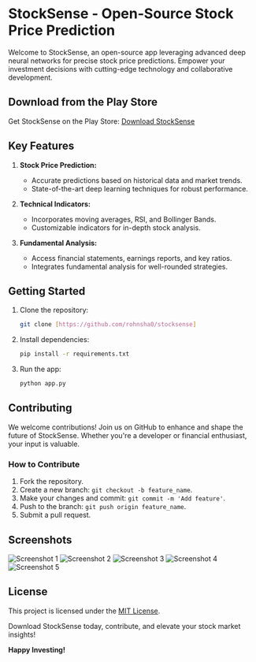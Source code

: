 # StockSense - Open-Source Stock Price Prediction

Welcome to StockSense, an open-source app leveraging advanced deep neural networks for precise stock price predictions. Empower your investment decisions with cutting-edge technology and collaborative development.

## Download from the Play Store

Get StockSense on the Play Store: [Download StockSense](https://play.google.com/store/apps/details?id=com.rohnsha.stocksense)

## Key Features

1. **Stock Price Prediction:**
   - Accurate predictions based on historical data and market trends.
   - State-of-the-art deep learning techniques for robust performance.

2. **Technical Indicators:**
   - Incorporates moving averages, RSI, and Bollinger Bands.
   - Customizable indicators for in-depth stock analysis.

3. **Fundamental Analysis:**
   - Access financial statements, earnings reports, and key ratios.
   - Integrates fundamental analysis for well-rounded strategies.

## Getting Started

1. Clone the repository:
   ```bash
   git clone [https://github.com/rohnsha0/stocksense]
   ```

2. Install dependencies:
   ```bash
   pip install -r requirements.txt
   ```

3. Run the app:
   ```bash
   python app.py
   ```

## Contributing

We welcome contributions! Join us on GitHub to enhance and shape the future of StockSense. Whether you're a developer or financial enthusiast, your input is valuable.

### How to Contribute

1. Fork the repository.
2. Create a new branch: `git checkout -b feature_name`.
3. Make your changes and commit: `git commit -m 'Add feature'`.
4. Push to the branch: `git push origin feature_name`.
5. Submit a pull request.

## Screenshots

![Screenshot 1](docs/screenshots/image1.png)
![Screenshot 2](docs/screenshots/image2.png)
![Screenshot 3](docs/screenshots/image3.png)
![Screenshot 4](docs/screenshots/image4.png)
![Screenshot 5](docs/screenshots/image5.png)

## License

This project is licensed under the [MIT License](LICENSE).

Download StockSense today, contribute, and elevate your stock market insights!

**Happy Investing!**
